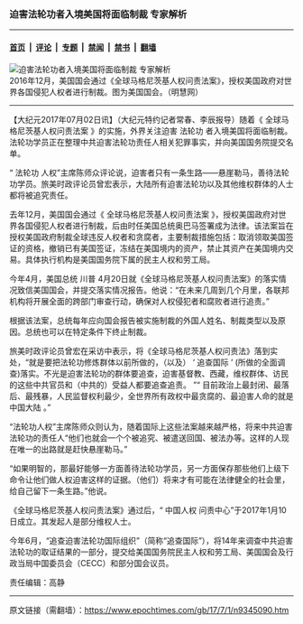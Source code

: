 ### 迫害法轮功者入境美国将面临制裁 专家解析

---

#### [首页](../../../..?n9345090) &nbsp;|&nbsp; [评论](../../../../../epoch-comment?n9345090) &nbsp;|&nbsp; [专题](../../../../../epoch-special?n9345090) &nbsp;|&nbsp; [禁闻](../../../../../epoch-news?n9345090) &nbsp;|&nbsp; [禁书](../../../../../books?n9345090) &nbsp;|&nbsp; [翻墙](https://github.com/gfw-breaker/nogfw/blob/master/README.md?n9345090)


<div><img alt="迫害法轮功者入境美国将面临制裁 专家解析" class="attachment-djy_600_400 size-djy_600_400 wp-post-image" src="https://i.epochtimes.com/assets/uploads/2017/07/1-30.jpg"/>
<div class="caption">
 2016年12月，美国国会通过《全球马格尼茨基人权问责法案》，授权美国政府对世界各国侵犯人权者进行制裁。图为美国国会。（明慧网）
</div></div><hr/><div class="post_content" id="artbody" itemprop="articleBody">
 <!-- article content begin -->
 <p>
  【大纪元2017年07月02日讯】（大纪元特约记者常春、李辰报导）随着《
  <ok href="https://www.epochtimes.com/gb/tag/%E5%85%A8%E7%90%83%E9%A9%AC%E6%A0%BC%E5%B0%BC%E8%8C%A8%E5%9F%BA%E4%BA%BA%E6%9D%83%E9%97%AE%E8%B4%A3%E6%B3%95%E6%A1%88.html">
   全球马格尼茨基人权问责法案
  </ok>
  》的实施，外界关注迫害
  <ok href="https://www.epochtimes.com/gb/tag/%E6%B3%95%E8%BD%AE%E5%8A%9F.html">
   法轮功
  </ok>
  者入境美国将面临制裁。法轮功学员正在整理中共迫害法轮功责任人相关犯罪事实，并向美国国务院提交名单。
 </p>
 <p>
  “
  <ok href="https://www.epochtimes.com/gb/tag/%E6%B3%95%E8%BD%AE%E5%8A%9F.html">
   法轮功
  </ok>
  人权”主席陈师众评论说，迫害者只有一条生路——悬崖勒马，善待法轮功学员。旅美时政评论员曾宏表示，大陆所有迫害法轮功以及其他维权群体的人士都将被追究责任。
 </p>
 <p>
  去年12月，美国国会通过《
  <ok href="https://www.epochtimes.com/gb/tag/%E5%85%A8%E7%90%83%E9%A9%AC%E6%A0%BC%E5%B0%BC%E8%8C%A8%E5%9F%BA%E4%BA%BA%E6%9D%83%E9%97%AE%E8%B4%A3%E6%B3%95%E6%A1%88.html">
   全球马格尼茨基人权问责法案
  </ok>
  》，授权美国政府对世界各国侵犯人权者进行制裁，后由时任美国总统奥巴马签署成为法律。该法案旨在授权美国政府制裁全球违反人权者和贪腐者，主要制裁措施包括：取消领取美国签证的资格，撤销已有美国签证，冻结在美国境内的资产，禁止其资产在美国境内交易。具体执行机构是美国国务院下属的民主人权和劳工局。
 </p>
 <p>
  今年4月，美国总统
  <ok href="https://www.epochtimes.com/gb/tag/%E5%B7%9D%E6%99%AE.html">
   川普
  </ok>
  4月20日就《全球马格尼茨基人权问责法案》的落实情况致信美国国会，并提交落实情况报告。他说：“在未来几周到几个月里，各联邦机构将开展全面的跨部门审查行动，确保对人权侵犯者和腐败者进行追责。”
 </p>
 <p>
  根据该法案，总统每年应向国会报告被实施制裁的外国人姓名、制裁类型以及原因。总统也可以在特定条件下终止制裁。
 </p>
 <p>
  旅美时政评论员曾宏在采访中表示，将《全球马格尼茨基人权问责法》落到实处，“就是要把法轮功修炼群体以前所做的，（以及）
  <span class="st">
   ‘
  </span>
  追查国际
  <span class="st">
   ’
  </span>
  (所做的全面调查)落实。不光是迫害法轮功的群体要追查，迫害基督教、西藏，维权群体、访民的这些中共官员和（中共的）受益人都要追查追责。 ”“ 目前政治上最封闭、最落后、最残暴，人民监督权利最少，全世界所有政权中最贪腐的、最迫害人命的就是中国大陆 。”
 </p>
 <p>
  “法轮功人权”主席陈师众则认为，随着国际上这些法案越来越严格，将来中共迫害法轮功的责任人“他们也就会一个个被追究、被遣送回国、被法办等。这样的人现在唯一的出路就是赶快悬崖勒马。”
 </p>
 <p>
  “如果明智的，那最好能够一方面善待法轮功学员，另一方面保存那些他们上级下命令让他们做人权迫害这样的证据。（他们）将来才有可能在法律健全的社会里，给自己留下一条生路。”他说。
 </p>
 <p>
  《全球马格尼茨基人权问责法案》通过后，“
  <ok href="https://www.epochtimes.com/gb/tag/%E4%B8%AD%E5%9B%BD%E4%BA%BA%E6%9D%83.html">
   中国人权
  </ok>
  问责中心”于2017年1月10日成立。其发起人是部分维权人士。
 </p>
 <p>
  今年6月，“追查迫害法轮功国际组织”（简称“追查国际”），将14年来调查中共迫害法轮功的取证结果的一部分，提交给美国国务院民主人权和劳工局、美国国会及行政当局中国委员会（CECC）和部分国会议员。
 </p>
 <p>
  责任编辑：高静
 </p>
 <!-- article content end -->
 <div id="below_article_ad">
 </div>
</div>


---

原文链接（需翻墙）：https://www.epochtimes.com/gb/17/7/1/n9345090.htm